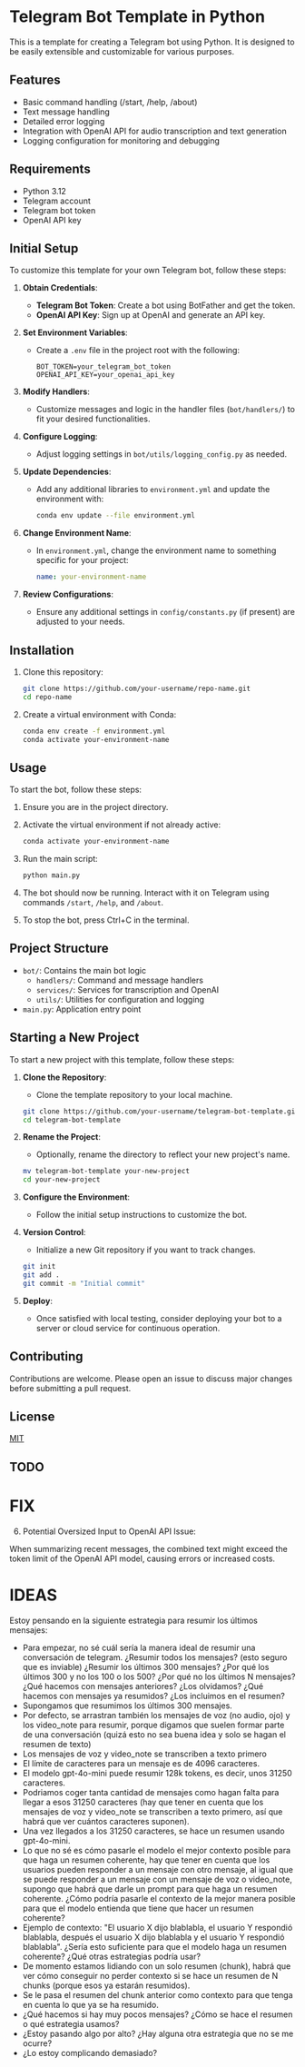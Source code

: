 # Telegram Bot Template in Python

This is a template for creating a Telegram bot using Python. It is designed to be easily extensible and customizable for various purposes.

## Features

- Basic command handling (/start, /help, /about)
- Text message handling
- Detailed error logging
- Integration with OpenAI API for audio transcription and text generation
- Logging configuration for monitoring and debugging

## Requirements

- Python 3.12
- Telegram account
- Telegram bot token
- OpenAI API key

## Initial Setup

To customize this template for your own Telegram bot, follow these steps:

1. **Obtain Credentials**:

   - **Telegram Bot Token**: Create a bot using BotFather and get the token.
   - **OpenAI API Key**: Sign up at OpenAI and generate an API key.

2. **Set Environment Variables**:

   - Create a `.env` file in the project root with the following:
     ```plaintext
     BOT_TOKEN=your_telegram_bot_token
     OPENAI_API_KEY=your_openai_api_key
     ```

3. **Modify Handlers**:

   - Customize messages and logic in the handler files (`bot/handlers/`) to fit your desired functionalities.

4. **Configure Logging**:

   - Adjust logging settings in `bot/utils/logging_config.py` as needed.

5. **Update Dependencies**:

   - Add any additional libraries to `environment.yml` and update the environment with:
     ```bash
     conda env update --file environment.yml
     ```

6. **Change Environment Name**:

   - In `environment.yml`, change the environment name to something specific for your project:
     ```yaml
     name: your-environment-name
     ```

7. **Review Configurations**:
   - Ensure any additional settings in `config/constants.py` (if present) are adjusted to your needs.

## Installation

1. Clone this repository:

   ```bash
   git clone https://github.com/your-username/repo-name.git
   cd repo-name
   ```

2. Create a virtual environment with Conda:
   ```bash
   conda env create -f environment.yml
   conda activate your-environment-name
   ```

## Usage

To start the bot, follow these steps:

1. Ensure you are in the project directory.

2. Activate the virtual environment if not already active:

   ```bash
   conda activate your-environment-name
   ```

3. Run the main script:

   ```bash
   python main.py
   ```

4. The bot should now be running. Interact with it on Telegram using commands `/start`, `/help`, and `/about`.

5. To stop the bot, press Ctrl+C in the terminal.

## Project Structure

- `bot/`: Contains the main bot logic
  - `handlers/`: Command and message handlers
  - `services/`: Services for transcription and OpenAI
  - `utils/`: Utilities for configuration and logging
- `main.py`: Application entry point

## Starting a New Project

To start a new project with this template, follow these steps:

1. **Clone the Repository**:

   - Clone the template repository to your local machine.

   ```bash
   git clone https://github.com/your-username/telegram-bot-template.git
   cd telegram-bot-template
   ```

2. **Rename the Project**:

   - Optionally, rename the directory to reflect your new project's name.

   ```bash
   mv telegram-bot-template your-new-project
   cd your-new-project
   ```

3. **Configure the Environment**:

   - Follow the initial setup instructions to customize the bot.

4. **Version Control**:

   - Initialize a new Git repository if you want to track changes.

   ```bash
   git init
   git add .
   git commit -m "Initial commit"
   ```

5. **Deploy**:
   - Once satisfied with local testing, consider deploying your bot to a server or cloud service for continuous operation.

## Contributing

Contributions are welcome. Please open an issue to discuss major changes before submitting a pull request.

## License

[MIT](https://choosealicense.com/licenses/mit/)

## TODO

# FIX

6. Potential Oversized Input to OpenAI API
   Issue:

When summarizing recent messages, the combined text might exceed the token limit of the OpenAI API model, causing errors or increased costs.

# IDEAS

Estoy pensando en la siguiente estrategia para resumir los últimos mensajes:

- Para empezar, no sé cuál sería la manera ideal de resumir una conversación de telegram. ¿Resumir todos los mensajes? (esto seguro que es inviable) ¿Resumir los últimos 300 mensajes? ¿Por qué los últimos 300 y no los 100 o los 500? ¿Por qué no los últimos N mensajes? ¿Qué hacemos con mensajes anteriores? ¿Los olvidamos? ¿Qué hacemos con mensajes ya resumidos? ¿Los incluimos en el resumen?
- Supongamos que resumimos los últimos 300 mensajes.
- Por defecto, se arrastran también los mensajes de voz (no audio, ojo) y los video_note para resumir, porque digamos que suelen formar parte de una conversación (quizá esto no sea buena idea y solo se hagan el resumen de texto)
- Los mensajes de voz y video_note se transcriben a texto primero
- El límite de caracteres para un mensaje es de 4096 caracteres.
- El modelo gpt-4o-mini puede resumir 128k tokens, es decir, unos 31250 caracteres.
- Podriamos coger tanta cantidad de mensajes como hagan falta para llegar a esos 31250 caracteres (hay que tener en cuenta que los mensajes de voz y video_note se transcriben a texto primero, así que habrá que ver cuántos caracteres suponen).
- Una vez llegados a los 31250 caracteres, se hace un resumen usando gpt-4o-mini.
- Lo que no sé es cómo pasarle el modelo el mejor contexto posible para que haga un resumen coherente, hay que tener en cuenta que los usuarios pueden responder a un mensaje con otro mensaje, al igual que se puede responder a un mensaje con un mensaje de voz o video_note, supongo que habrá que darle un prompt para que haga un resumen coherente. ¿Cómo podría pasarle el contexto de la mejor manera posible para que el modelo entienda que tiene que hacer un resumen coherente?
- Ejemplo de contexto: "El usuario X dijo blablabla, el usuario Y respondió blablabla, después el usuario X dijo blablabla y el usuario Y respondió blablabla". ¿Sería esto suficiente para que el modelo haga un resumen coherente? ¿Qué otras estrategias podría usar?
- De momento estamos lidiando con un solo resumen (chunk), habrá que ver cómo conseguir no perder contexto si se hace un resumen de N chunks (porque esos ya estarán resumidos).
- Se le pasa el resumen del chunk anterior como contexto para que tenga en cuenta lo que ya se ha resumido.
- ¿Qué hacemos si hay muy pocos mensajes? ¿Cómo se hace el resumen o qué estrategia usamos?
- ¿Estoy pasando algo por alto? ¿Hay alguna otra estrategia que no se me ocurre?
- ¿Lo estoy complicando demasiado?
